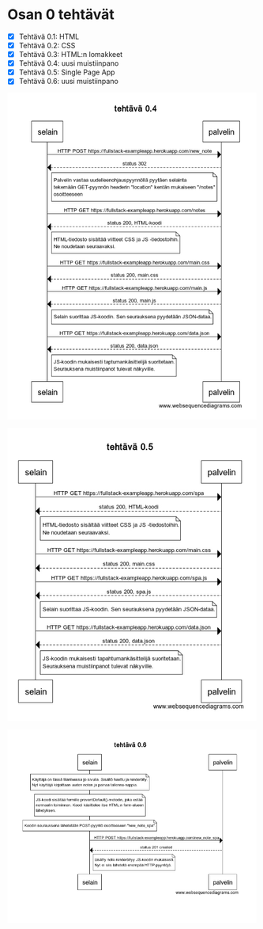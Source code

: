 # Osan 0 tehtävät

* [x] Tehtävä 0.1: HTML
* [x] Tehtävä 0.2: CSS
* [x] Tehtävä 0.3: HTML:n lomakkeet
* [x] Tehtävä 0.4: uusi muistiinpano
* [x] Tehtävä 0.5: Single Page App
* [x] Tehtävä 0.6: uusi muistiinpano

![Nelonen](https://github.com/anketola/Fullstack2019-kurssi/blob/master/osa_0/kaavio_0_4.jpg)

![Nelonen](https://github.com/anketola/Fullstack2019-kurssi/blob/master/osa_0/kaavio_0_5.jpg)

![Nelonen](https://github.com/anketola/Fullstack2019-kurssi/blob/master/osa_0/kaavio_0_6.jpg)
